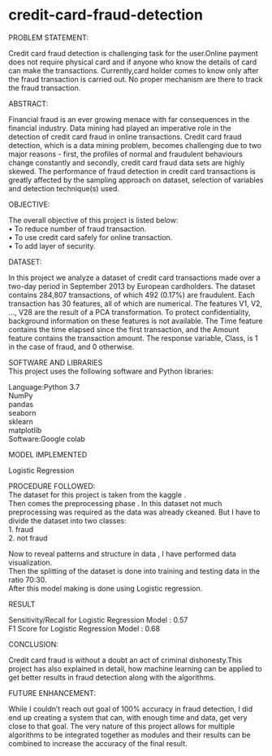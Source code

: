 # credit-card-fraud-detection
 
PROBLEM STATEMENT:<br>

Credit card fraud detection is challenging task for the user.Online payment does not require physical card and if anyone who know the details of card can make the transactions. Currently,card holder comes to know only after the fraud transaction is carried out. No proper mechanism are there to track the fraud transaction.<br>

ABSTRACT:<br>

Financial fraud is an ever growing menace with far consequences in the financial industry. Data mining had played an imperative role in the detection of credit card fraud in online transactions. Credit card fraud detection, which is a data mining problem, becomes challenging due to two major reasons - first, the profiles of normal and fraudulent behaviours change constantly and secondly, credit card fraud data sets are highly skewed. The performance of fraud detection in credit card transactions is greatly affected by the sampling approach on dataset, selection of variables and detection technique(s) used.<br>

OBJECTIVE:<br>

The overall objective of this project is listed below:<br>
• To reduce number of fraud transaction.<br>
• To use credit card safely for online transaction.<br>
• To add layer of security.<br>

DATASET:<br>

In this project we analyze a dataset of credit card transactions made over a two-day period in September 2013 by European cardholders. The dataset contains 284,807 transactions, of which 492 (0.17%) are fraudulent.
Each transaction has 30 features, all of which are numerical. The features V1, V2, ..., V28 are the result of a PCA transformation. To protect confidentiality, background information on these features is not available. The Time feature contains the time elapsed since the first transaction, and the Amount feature contains the transaction amount. The response variable, Class, is 1 in the case of fraud, and 0 otherwise.<br>

SOFTWARE AND LIBRARIES<br>
This project uses the following software and Python libraries:<br>

Language:Python 3.7<br>
NumPy<br>
pandas<br>
seaborn<br>
sklearn<br>
matplotlib<br>
Software:Google colab<br>

MODEL IMPLEMENTED<br>

Logistic Regression<br>

PROCEDURE FOLLOWED:<br>
The dataset for this project is taken from the kaggle . <br>
Then comes the preprocessing phase . In this dataset not much preprocessing was required as the data was already ckeaned. But I have to divide the dataset into two classes:<br>
     1. fraud<br>
     2. not fraud<br>

Now to reveal patterns and structure in data , I have performed data visualization.<br>
Then the splitting of the dataset is done into training and testing data in the ratio 70:30.<br>
After this model making is done using Logistic regression.<br>

RESULT<br>

Sensitivity/Recall for Logistic Regression Model : 0.57<br>
F1 Score for Logistic Regression Model : 0.68<br>

CONCLUSION:<br>

Credit card fraud is without a doubt an act of criminal dishonesty.This project has also explained in detail, how machine learning can be applied to get better results in fraud detection along with the algorithms.<br>

FUTURE ENHANCEMENT:<br>

While I couldn’t reach out goal of 100% accuracy in fraud detection, I did end up creating a system that can, with enough time and data, get very close to that goal. The very nature of this project allows for multiple algorithms to be integrated together as modules and their results can be combined to increase the accuracy of the final result.  




